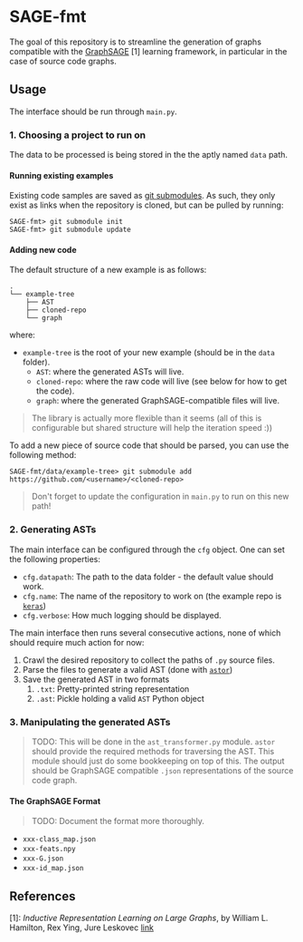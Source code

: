 # SAGE-fmt

The goal of this repository is to streamline the generation of graphs compatible with the [GraphSAGE](https://github.com/williamleif/GraphSAGE) [1] learning framework, in particular in the case of source code graphs.

## Usage

The interface should be run through `main.py`.

### 1. Choosing a project to run on

The data to be processed is being stored in the the aptly named `data` path.

#### Running existing examples

Existing code samples are saved as [git submodules](https://git-scm.com/book/en/v2/Git-Tools-Submodules).
As such, they only exist as links when the repository is cloned, but can be pulled by running:

```
SAGE-fmt> git submodule init
SAGE-fmt> git submodule update
```

#### Adding new code

The default structure of a new example is as follows:

```
.
└── example-tree
    ├── AST
    ├── cloned-repo
    └── graph
```

where:

* `example-tree` is the root of your new example (should be in the `data` folder).
    * `AST`: where the generated ASTs will live.
    * `cloned-repo`: where the raw code will live (see below for how to get the code).
    * `graph`: where the generated GraphSAGE-compatible files will live.   

> The library is actually more flexible than it seems (all of this is configurable but
shared structure will help the iteration speed :))

To add a new piece of source code that should be parsed, you can use the following method:

```
SAGE-fmt/data/example-tree> git submodule add https://github.com/<username>/<cloned-repo>
```

> Don't forget to update the configuration in `main.py` to run on this new path!

### 2. Generating ASTs

The main interface can be configured through the `cfg` object. One can set the
following properties:

* `cfg.datapath`: The path to the data folder - the default value should work.
* `cfg.name`: The name of the repository to work on (the example repo is [`keras`](https://github.com/keras-team/keras))
* `cfg.verbose`: How much logging should be displayed.

The main interface then runs several consecutive actions, none of which should require much
action for now:

1. Crawl the desired repository to collect the paths of `.py` source files.
2. Parse the files to generate a valid AST (done with [`astor`](https://astor.readthedocs.io))
3. Save the generated AST in two formats
    1. `.txt`: Pretty-printed string representation
    2. `.ast`: Pickle holding a valid `AST` Python object

### 3. Manipulating the generated ASTs

> TODO: This will be done in the `ast_transformer.py` module.
>       `astor` should provide the required methods for traversing the AST.
>       This module should just do some bookkeeping on top of this.
>       The output should be GraphSAGE compatible `.json` representations
>       of the source code graph.

#### The GraphSAGE Format

> TODO: Document the format more thoroughly.

* `xxx-class_map.json`
* `xxx-feats.npy`
* `xxx-G.json`
* `xxx-id_map.json`

## References

[1]: _Inductive Representation Learning on Large Graphs_, by William L. Hamilton, Rex Ying, Jure Leskovec [link](https://arxiv.org/abs/1706.02216)
